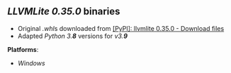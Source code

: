 *LLVMLite 0.35.0* binaries
--------------------------

- Original *.whl*s downloaded from [[PyPI]: llvmlite 0.35.0 - Download files](https://pypi.org/project/llvmlite/0.35.0/#files)
- Adapted *Python 3.**8*** versions for *v3.**9***

**Platforms**:
- *Windows*

